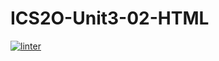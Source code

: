# ICS2O-Unit3-02-HTML
[![linter](https://github.com/lucas-gelinas/ICS2O-Unit2-03-HTML/workflows/linter/badge.svg)](https://github.com/marketplace/actions/super-linter)
